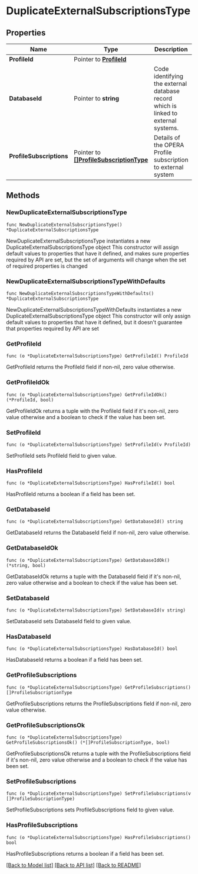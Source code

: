 # DuplicateExternalSubscriptionsType

## Properties

Name | Type | Description | Notes
------------ | ------------- | ------------- | -------------
**ProfileId** | Pointer to [**ProfileId**](ProfileId.md) |  | [optional] 
**DatabaseId** | Pointer to **string** | Code identifying the external database record which is linked to external systems. | [optional] 
**ProfileSubscriptions** | Pointer to [**[]ProfileSubscriptionType**](ProfileSubscriptionType.md) | Details of the OPERA Profile subscription to external system | [optional] 

## Methods

### NewDuplicateExternalSubscriptionsType

`func NewDuplicateExternalSubscriptionsType() *DuplicateExternalSubscriptionsType`

NewDuplicateExternalSubscriptionsType instantiates a new DuplicateExternalSubscriptionsType object
This constructor will assign default values to properties that have it defined,
and makes sure properties required by API are set, but the set of arguments
will change when the set of required properties is changed

### NewDuplicateExternalSubscriptionsTypeWithDefaults

`func NewDuplicateExternalSubscriptionsTypeWithDefaults() *DuplicateExternalSubscriptionsType`

NewDuplicateExternalSubscriptionsTypeWithDefaults instantiates a new DuplicateExternalSubscriptionsType object
This constructor will only assign default values to properties that have it defined,
but it doesn't guarantee that properties required by API are set

### GetProfileId

`func (o *DuplicateExternalSubscriptionsType) GetProfileId() ProfileId`

GetProfileId returns the ProfileId field if non-nil, zero value otherwise.

### GetProfileIdOk

`func (o *DuplicateExternalSubscriptionsType) GetProfileIdOk() (*ProfileId, bool)`

GetProfileIdOk returns a tuple with the ProfileId field if it's non-nil, zero value otherwise
and a boolean to check if the value has been set.

### SetProfileId

`func (o *DuplicateExternalSubscriptionsType) SetProfileId(v ProfileId)`

SetProfileId sets ProfileId field to given value.

### HasProfileId

`func (o *DuplicateExternalSubscriptionsType) HasProfileId() bool`

HasProfileId returns a boolean if a field has been set.

### GetDatabaseId

`func (o *DuplicateExternalSubscriptionsType) GetDatabaseId() string`

GetDatabaseId returns the DatabaseId field if non-nil, zero value otherwise.

### GetDatabaseIdOk

`func (o *DuplicateExternalSubscriptionsType) GetDatabaseIdOk() (*string, bool)`

GetDatabaseIdOk returns a tuple with the DatabaseId field if it's non-nil, zero value otherwise
and a boolean to check if the value has been set.

### SetDatabaseId

`func (o *DuplicateExternalSubscriptionsType) SetDatabaseId(v string)`

SetDatabaseId sets DatabaseId field to given value.

### HasDatabaseId

`func (o *DuplicateExternalSubscriptionsType) HasDatabaseId() bool`

HasDatabaseId returns a boolean if a field has been set.

### GetProfileSubscriptions

`func (o *DuplicateExternalSubscriptionsType) GetProfileSubscriptions() []ProfileSubscriptionType`

GetProfileSubscriptions returns the ProfileSubscriptions field if non-nil, zero value otherwise.

### GetProfileSubscriptionsOk

`func (o *DuplicateExternalSubscriptionsType) GetProfileSubscriptionsOk() (*[]ProfileSubscriptionType, bool)`

GetProfileSubscriptionsOk returns a tuple with the ProfileSubscriptions field if it's non-nil, zero value otherwise
and a boolean to check if the value has been set.

### SetProfileSubscriptions

`func (o *DuplicateExternalSubscriptionsType) SetProfileSubscriptions(v []ProfileSubscriptionType)`

SetProfileSubscriptions sets ProfileSubscriptions field to given value.

### HasProfileSubscriptions

`func (o *DuplicateExternalSubscriptionsType) HasProfileSubscriptions() bool`

HasProfileSubscriptions returns a boolean if a field has been set.


[[Back to Model list]](../README.md#documentation-for-models) [[Back to API list]](../README.md#documentation-for-api-endpoints) [[Back to README]](../README.md)



